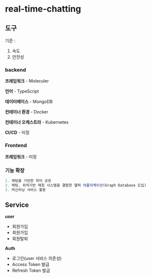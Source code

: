 # real-time-chatting

## 도구

기준 : 

1. 속도
2. 안전성

### backend

**프레임워크** - Moleculer

**언어** - TypeScript

**데이터베이스** - MongoDB

**컨테이너 환경** - Docker

**컨테이너 오케스트라** - Kubernetes

**CI/CD** - 미정

### Frontend

**프레임워크** - 미정

### 기능 확장

```jsx
1. 채팅을 기반한 취미 공유
2. 채팅, 위치기반 매칭 시스템을 결합한 헬퍼 어플리케이션(Graph Database 도입)
3. 머신러닝 서비스 활용
```

## Service

**user**

- 회원가입
- 회원가입
- 회원탈퇴

 

**Auth**

- 로그인(user 서비스 의존성)
- Access Token 발급
- Refresh Token 발급

